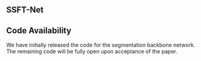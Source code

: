 ## SSFT-Net

## Code Availability

We have initially released the code for the segmentation backbone network. The remaining code will be fully open upon acceptance of the paper.
